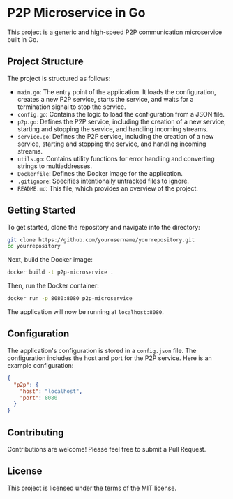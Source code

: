# P2P Microservice in Go

This project is a generic and high-speed P2P communication microservice built in Go.

## Project Structure

The project is structured as follows:

- `main.go`: The entry point of the application. It loads the configuration, creates a new P2P service, starts the service, and waits for a termination signal to stop the service.
- `config.go`: Contains the logic to load the configuration from a JSON file.
- `p2p.go`: Defines the P2P service, including the creation of a new service, starting and stopping the service, and handling incoming streams.
- `service.go`: Defines the P2P service, including the creation of a new service, starting and stopping the service, and handling incoming streams.
- `utils.go`: Contains utility functions for error handling and converting strings to multiaddresses.
- `Dockerfile`: Defines the Docker image for the application.
- `.gitignore`: Specifies intentionally untracked files to ignore.
- `README.md`: This file, which provides an overview of the project.

## Getting Started

To get started, clone the repository and navigate into the directory:

```bash
git clone https://github.com/yourusername/yourrepository.git
cd yourrepository
```

Next, build the Docker image:

```bash
docker build -t p2p-microservice .
```

Then, run the Docker container:

```bash
docker run -p 8080:8080 p2p-microservice
```

The application will now be running at `localhost:8080`.

## Configuration

The application's configuration is stored in a `config.json` file. The configuration includes the host and port for the P2P service. Here is an example configuration:

```json
{
  "p2p": {
    "host": "localhost",
    "port": 8080
  }
}
```

## Contributing

Contributions are welcome! Please feel free to submit a Pull Request.

## License

This project is licensed under the terms of the MIT license.
